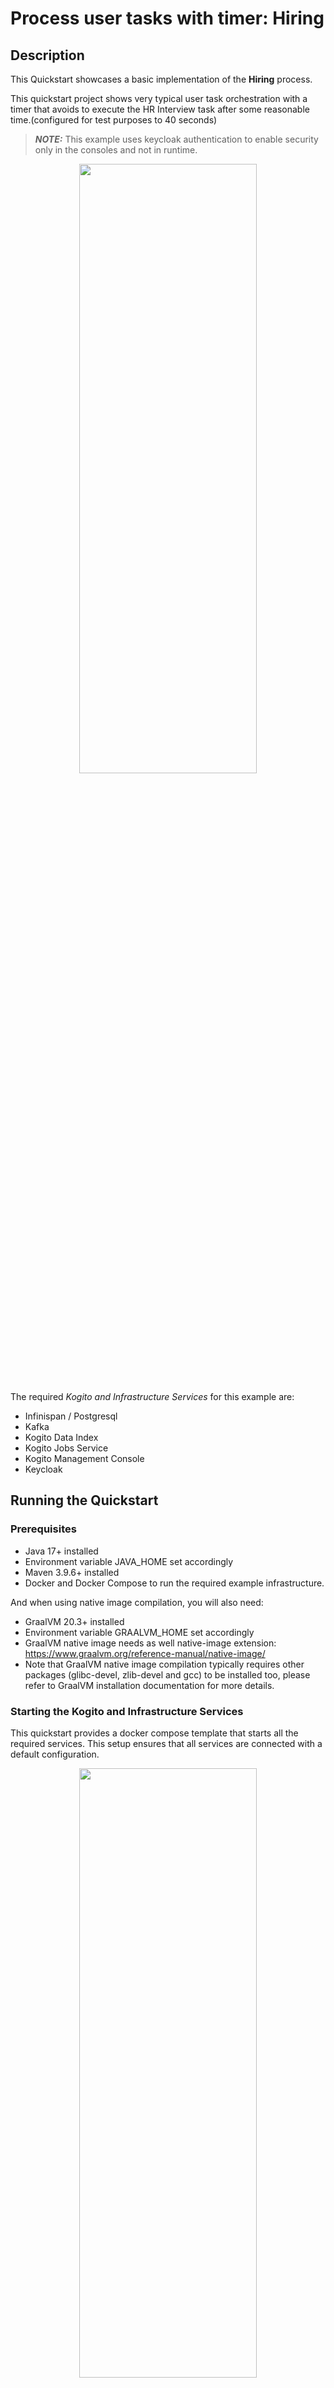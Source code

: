 # Process user tasks with timer: Hiring

## Description

This Quickstart showcases a basic implementation of the **Hiring** process. 

This quickstart project shows very typical user task orchestration with a timer that avoids to execute the HR Interview task 
after some reasonable time.(configured for test purposes to 40 seconds)

> **_NOTE:_** This example uses keycloak authentication to enable security only in the consoles and not in runtime.

<p align="center"><img width=75% height=50% src="docs/images/Process-with-job.png"></p>

The required *Kogito and Infrastructure Services* for this example are:

- Infinispan / Postgresql
- Kafka
- Kogito Data Index
- Kogito Jobs Service 
- Kogito Management Console
- Keycloak

## Running the Quickstart

### Prerequisites

* Java 17+ installed
* Environment variable JAVA_HOME set accordingly
* Maven 3.9.6+ installed
* Docker and Docker Compose to run the required example infrastructure.

And when using native image compilation, you will also need: 
  - GraalVM 20.3+ installed
  - Environment variable GRAALVM_HOME set accordingly
  - GraalVM native image needs as well native-image extension: https://www.graalvm.org/reference-manual/native-image/
  - Note that GraalVM native image compilation typically requires other packages (glibc-devel, zlib-devel and gcc) to be installed too, please refer to GraalVM installation documentation for more details.

### Starting the Kogito and Infrastructure Services

This quickstart provides a docker compose template that starts all the required services. This setup ensures that all services are connected with a default configuration.

<p align="center"><img width=75% height=50% src="docs/images/services.png"></p>

### Run Example with PostgreSQL

#### Compile Hiring example with profile postgresql

First thing is to compile the example with the postgresql profile executing:

- Open a Terminal
- Go to the example folder and run
```sh
mvn clean install -Ppostgresql
```

#### Start infrastructure services

You should start all the services before you execute any of the **Hiring** example, to do that please execute:

1. Open a Terminal
2. Go to docker-compose folder
3. Run the ```startServices.sh``` script

```bash
./startServices.sh
```

or

```bash
./startServices.sh postgresql
```

Once all services bootstrap, the following ports will be assigned on your local machine:

- PostgreSQL: 5432
- Kafka: 9092
- Data Index: 8180
- Jobs Service: 8580
- Management Console: 8280
- Keycloak: 8480
- PgAdmin: 8055

> **_NOTE:_**  This step requires the project to be compiled, please consider running a ```mvn clean install``` command on the project root before running the ```startServices.sh``` script for the first time or any time you modify the project.

Once started you can simply stop all services by executing the ```docker-compose -f docker-compose-postgresql.yml stop```.

All created containers can be removed by executing the ```docker-compose -f docker-compose-postgresql.yml rm```.

#### Run the Hiring example with PostgreSQL

##### Compile and Run Hiring example process in Local Dev Mode

Once all the infrastructure services are ready, you can start the Hiring example by doing:

- Open a Terminal
- Go to the hiring example folder
- Start the example with the command

```bash
mvn clean package quarkus:dev -Ppostgresql
```

NOTE: With dev mode of Quarkus you can take advantage of hot reload for business assets like processes, rules, decision tables and java code. No need to redeploy or restart your running application.

##### Package and Run in JVM mode

```sh
mvn clean package -Ppostgresql
java -jar target/quarkus-app/quarkus-run.jar
```

or on windows

```sh
mvn clean package -Ppostgresql
java -jar target\quarkus-app\quarkus-run.jar
```

##### Package and Run using Local Native Image
Note that the following configuration property needs to be added to `application.properties` in order to enable automatic registration of `META-INF/services` entries required by the workflow engine:
```
quarkus.native.auto-service-loader-registration=true
```

Note that this requires GRAALVM_HOME to point to a valid GraalVM installation

```sh
mvn clean package -Pnative -Ppostgresql
```

To run the generated native executable, generated in `target/`, execute

```sh
./target/./target/process-usertasks-timer-quarkus-with-console-runner
```

### Run Example with Infinispan

#### Compile Hiring example with profile infinispan

First thing is to compile the example with the infinispan profile executing:

1. Open a Terminal
2. Go to the example folder and run
```sh
mvn clean install -Pinfinispan
```
#### Start infrastructure services

You should start all the services before you execute any of the **Hiring** example, to do that please execute:

1. Open a Terminal
2. Go to docker-compose folder
3. Run the ```startServices.sh``` script with infinispan argument

```bash
./startServices.sh infinispan
```

Once all services bootstrap, the following ports will be assigned on your local machine:

- Infinispan: 11222
- Kafka: 9092
- Data Index: 8180
- Jobs Service: 8580
- Management Console: 8280
- Keycloak: 8480

> **_NOTE:_**  This step requires the project to be compiled, please consider running a ```mvn clean install -Pinfinispan``` command on the project root before running the ```startServices.sh infinispan``` script for the first time or any time you modify the project.

Once started you can simply stop all services by executing the ```docker-compose -f docker-compose-infinispan.yml stop```.

All created containers can be removed by executing the ```docker-compose -f docker-compose-infinispan.yml rm```.

#### Run the Hiring example with Infinispan

##### Compile and Run Hiring example process in Local Dev Mode

Once all the infrastructure services are ready, you can start the Hiring example by doing:

- Open a Terminal
- Go to the hiring example folder
- Start the example with the command

```bash
mvn clean package quarkus:dev -Pinfinispan
```

NOTE: With dev mode of Quarkus you can take advantage of hot reload for business assets like processes, rules, decision tables and java code. No need to redeploy or restart your running application.

##### Package and Run in JVM mode

```sh
mvn clean package -Pinfinispan
java -jar target/quarkus-app/quarkus-run.jar
```

or on windows

```sh
mvn clean package -Pinfinispan
java -jar target\quarkus-app\quarkus-run.jar
```

##### Package and Run using Local Native Image
Note that this requires GRAALVM_HOME to point to a valid GraalVM installation

```sh
mvn clean package -Pnative -Pinfinispan
```

To run the generated native executable, generated in `target/`, execute

```sh
./target/./target/process-usertasks-timer-quarkus-with-console-runner
```


### Using Keycloak as Authentication Server

In this Quickstart we'll be using [Keycloak](https://www.keycloak.org/) as *Authentication Server*. It will be started as a part of the project *Infrastructure Services*, you can check the configuration on the project [docker-compose.yml](docker-compose/docker-compose.yml) in [docker-compose](docker-compose) folder.

It will install the *Kogito Realm* that comes with a predefined set of users:
| Login         | Password   | Roles               |
| ------------- | ---------- | ------------------- |
|    admin      |   admin    | *admin*, *managers* |
|    alice      |   alice    | *user*              |
|    jdoe       |   jdoe     | *managers*          |

Once Keycloak is started, you should be able to access your *Keycloak Server* at [localhost:8480/auth](http://localhost:8480/auth) with *admin* user.

### Submit a request to start new hiring

Once the service is up and running you can make use of the **Hiring** application by a sending request to `http://localhost:8080/hiring`  with following content:
```json
{   
    "candidate": {
        "name": "Harry Potter",
        "email": "harrypotter@example.com",
        "salary": 30000,
        "skills": "Java, Kogito"
    }
}
```
In a Terminal, you can execute the following command to start a **Hiring** process for the "Harry Potter" candidate:
```bash
curl -H "Content-Type: application/json" -H "Accept: application/json" -X POST http://localhost:8080/hiring -d @- << EOF
{   
    "candidate": {
        "name": "Harry Potter",
        "email": "harrypotter@example.com",
        "salary": 30000,
        "skills": "Java, Kogito"
    }
}
EOF
```

### Show active Hiring process instance at Kogito Management Console

To access the Kogito Management Console just open your browser and navigate to ``http://localhost:8280``. You'll be redirected to the *Keycloak* log in page.

<p align="center">
    <img width=75%  src="docs/images/keycloak-login.png">
</p>

Once there, log in using any of the users specified in the [Using Keycloak as Authentication Server](#using-keycloak-as-authentication-server) 

<p align="center">
    <img width=75%  src="docs/images/MC_list.png">
</p>

> **_NOTE:_**  For more information about how to work with Kogito Management Console, please refer to the [Kogito Documentation](https://docs.jboss.org/kogito/release/latest/html_single/#con-management-console_kogito-developing-process-services) page.

Check the process instance details to see where is the execution path 

<p align="center">
    <img width=75%  src="docs/images/MC_details_1_new_hiring.png">
</p>

We have configured the timer to avoid the HR interview after reasonable time (40s, just for testing purpose)

Let's give the app more than 40s to see the timer in action.

Check the process instance details 

<p align="center">
    <img width=75%  src="docs/images/MC_details_2_IT_executed_job.png">
</p>

Job panel shows the job details related to the timer execution:
  
<p align="center">
    <img width=75%  src="docs/images/Job_details.png">
</p>

### Submit a new request to start new hiring

In a Terminal you can execute this command to start a **Hiring** process for the "Jon Snow" candidate:
```bash
curl -H "Content-Type: application/json" -H "Accept: application/json" -X POST http://localhost:8080/hiring -d @- << EOF
{   
    "candidate": {
        "name": "Jon Snow",
        "email": "jdoe@example.com",
        "salary": 30000,
        "skills": "Java, Kogito"
    }
}
EOF
```
